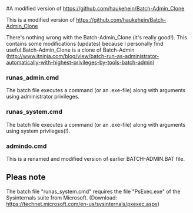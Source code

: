 #A modified version of https://github.com/haukehein/Batch-Admin_Clone

This is a modified version of https://github.com/haukehein/Batch-Admin_Clone

There's nothing wrong with the Batch-Admin_Clone (it's really good!). This contains some modifications (updates) because I personally find useful.Batch-Admin_Clone is a clone of Batch-Admin (http://www.itninja.com/blog/view/batch-run-as-administrator-automatically-with-highest-privileges-by-tools-batch-admin)

### runas_admin.cmd

The batch file executes a command (or an .exe-file) along with arguments using administrator privileges.


### runas_system.cmd

The batch file executes a command (or an .exe-file) along with arguments using system privileges(!).


### admindo.cmd

This is a renamed and modified version of earlier BATCH-ADMIN.BAT file.


## Pleas note

The batch file "runas_system.cmd" requires the file "PsExec.exe" of the Sysinternals suite from Microsoft. (Download: https://technet.microsoft.com/en-us/sysinternals/pxexec.aspx)


